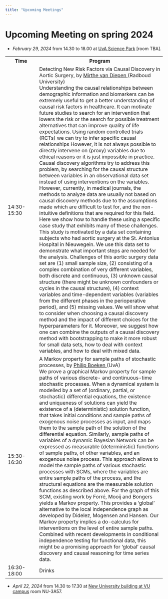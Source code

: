 ```yaml
---
title: "Upcoming Meetings"
---
```


# Upcoming Meeting on spring 2024 

* *February 29, 2024* from 14.30 to 18.00 at [UvA Science Park](https://www.uva.nl/en/shared-content/locaties/en/sciencepark/science-park.html) [room TBA].

<div style="width: 100%; font-size: smaller; text-align: center; margin-bottom: 8px; margin-top: 8px;">
</div>

<table class="schedule">
    <tr>
        <th style="width:20%">Time</th>
        <th>Program</th>
    </tr>
    <tr class="talk">
        <td>14:30-15:30</td>
        <td> Detecting New Risk Factors via Causal Discovery in Aortic Surgery, by <a href="https://www.cs.ru.nl/staff/Mirthe.van.Diepen/"> Mirthe van Diepen </a> (Radboud University) 
        <br>
        Understanding the causal relationships between demographic information and biomarkers can be extremely useful to get a better understanding of causal risk factors in healthcare. It can motivate future studies to search for an intervention that lowers the risk or the search for possible treatment alternatives that can improve quality of life expectations. Using random controlled trials (RCTs) we can try to infer specific causal relationships However, it is not always possible to directly intervene on (proxy) variables due to ethical reasons or it is just impossible in practice. Causal discovery algorithms try to address this problem, by searching for the causal structure between variables in an observational data set instead of using interventions on the variables. However, currently, in medical journals, the methods to analyze data are usually not based on causal discovery methods due to the assumptions made which are difficult to test for, and the non-intuitive definitions that are required for this field. Here we show how to handle these using a specific case study that exhibits many of these challenges. This study is motivated by a data set containing subjects who had aortic surgery at the St. Antonius Hospital in Nieuwegein. We use this data set to demonstrate what important steps are needed for the analysis. Challenges of this aortic surgery data set are (1) small sample size, (2) consisting of a complex combination of very different variables, both discrete and continuous, (3) unknown causal structure (there might be unknown confounders or cycles in the causal structure), (4) context variables and time-dependent variables (variables from the different phases in the perioperative period), and (5) missing values. We will show what to consider when choosing a causal discovery method and the impact of different choices for the hyperparameters for it. Moreover, we suggest how one can combine the outputs of a causal discovery method with bootstrapping to make it more robust for small data sets, how to deal with context variables, and how to deal with mixed data.
        </td>
    </tr>
      <tr class="talk">
        <td>15:30-16:30</td>
        <td> A Markov property for sample paths of stochastic processes, by <a href="https://www.uva.nl/en/profile/b/o/p.a.boeken/p.a.boeken.html"> Philip Boeken </a> (UvA)
        <br>
        We prove a graphical Markov property for sample paths of various discrete- and continuous-time stochastic processes. When a dynamical system is modelled by a set of (ordinary, partial, or stochastic) differential equations, the existence and uniqueness of solutions can yield the existence of a (deterministic) solution function, that takes initial conditions and sample paths of exogenous noise processes as input, and maps them to the sample path of the solution of the differential equation. Similarly, sample paths of variables of a dynamic Bayesian Network can be expressed as measurable (deterministic) functions of sample paths, of other variables, and an exogenous noise process. This approach allows to model the sample paths of various stochastic processes with SCMs, where the variables are entire sample paths of the process, and the structural equations are the measurable solution functions as described above. For the graph of this SCM, existing work by Forré, Mooij and Bongers yields a Markov property. This provides a ‘global’ alternative to the local independence graph as developed by Didelez, Mogensen and Hansen. Our Markov property implies a do-calculus for interventions on the level of entire sample paths. Combined with recent developments in conditional independence testing for functional data, this might be a promising approach for ‘global’ causal discovery and causal reasoning for time series data.
        </td>
</td>
    </tr>
    <tr class="drinks">
        <td>16:30-18:00</td>
        <td>Drinks</td>
    </tr>
</table>

* *April 22, 2024* from 14.30 to 17.30 at [New University building at VU campus](https://vu.nl/en/about-vu/more-about/new-university-building) room NU-3A57.
